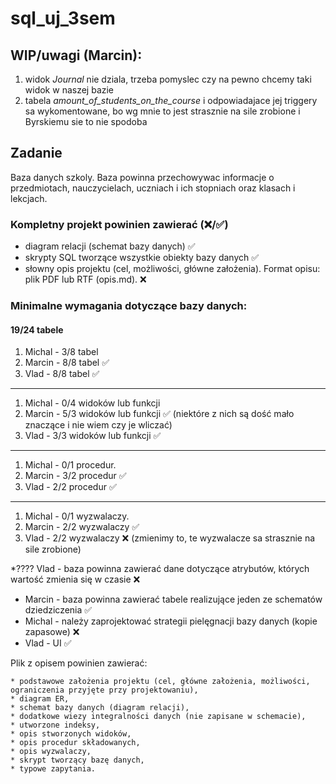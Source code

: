 # sql_uj_3sem
## WIP/uwagi (Marcin):
1. widok *Journal* nie dziala, trzeba pomyslec czy na pewno chcemy taki widok w naszej bazie
2. tabela *amount_of_students_on_the_course* i odpowiadajace jej triggery sa wykomentowane, bo wg mnie to jest strasznie na sile zrobione i Byrskiemu sie to nie spodoba
## Zadanie

Baza danych szkoly. Baza powinna przechowywac informacje o przedmiotach, nauczycielach,
uczniach i ich stopniach oraz klasach i lekcjach.

### Kompletny projekt powinien zawierać  (❌/✅)

* diagram relacji (schemat bazy danych) ✅
* skrypty SQL tworzące wszystkie obiekty bazy danych ✅
* słowny opis projektu (cel, możliwości, główne założenia). Format opisu: plik PDF lub RTF (opis.md). ❌

### Minimalne wymagania dotyczące bazy danych:
#### 19/24 tabele

1. Michal - 3/8 tabel
2. Marcin - 8/8 tabel ✅
3. Vlad - 8/8 tabel ✅
--- 

1. Michal - 0/4 widoków lub funkcji
2. Marcin - 5/3 widoków lub funkcji ✅ (niektóre z nich są dość mało znaczące i nie wiem czy je wliczać)
3. Vlad - 3/3 widoków lub funkcji ✅
--- 
1. Michal - 0/1 procedur.
2. Marcin - 3/2 procedur ✅
3. Vlad - 2/2 procedur ✅
--- 
1. Michal - 0/1 wyzwalaczy.
2. Marcin - 2/2 wyzwalaczy ✅
3. Vlad - 2/2  wyzwalaczy ❌ (zmienimy to, te wyzwalacze sa strasznie na sile zrobione)

   
*???? Vlad - baza powinna zawierać dane dotyczące atrybutów, których wartość zmienia się w czasie ❌
* Marcin - baza powinna zawierać tabele realizujące jeden ze schematów dziedziczenia ✅
* Michal - należy zaprojektować strategii pielęgnacji bazy danych (kopie zapasowe) ❌
* Vlad - UI ✅

Plik z opisem powinien zawierać:
```
* podstawowe założenia projektu (cel, główne założenia, możliwości, ograniczenia przyjęte przy projektowaniu),
* diagram ER,
* schemat bazy danych (diagram relacji),
* dodatkowe wiezy integralności danych (nie zapisane w schemacie),
* utworzone indeksy,
* opis stworzonych widoków,
* opis procedur składowanych,
* opis wyzwalaczy,
* skrypt tworzący bazę danych,
* typowe zapytania.
``` 
